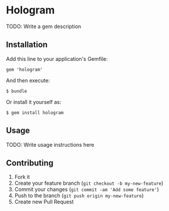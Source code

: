 # Hologram

TODO: Write a gem description

## Installation

Add this line to your application's Gemfile:

    gem 'hologram'

And then execute:

    $ bundle

Or install it yourself as:

    $ gem install hologram

## Usage

TODO: Write usage instructions here

## Contributing

1. Fork it
2. Create your feature branch (`git checkout -b my-new-feature`)
3. Commit your changes (`git commit -am 'Add some feature'`)
4. Push to the branch (`git push origin my-new-feature`)
5. Create new Pull Request
